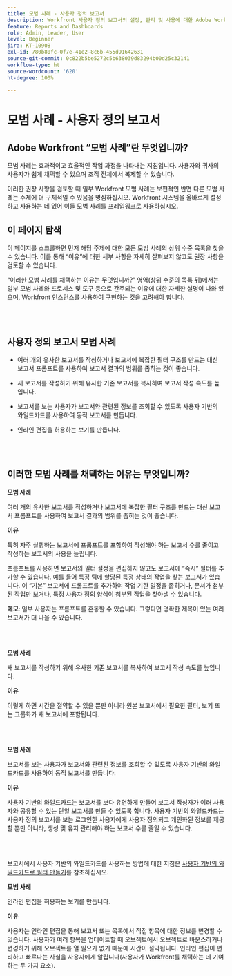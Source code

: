 ```yaml
---
title: 모범 사례 - 사용자 정의 보고서
description: Workfront 사용자 정의 보고서의 설정, 관리 및 사용에 대한 Adobe Workfront 전문가의 모범 사례 권장 사항을 살펴봅니다.
feature: Reports and Dashboards
role: Admin, Leader, User
level: Beginner
jira: KT-10908
exl-id: 780b80fc-0f7e-41e2-8c6b-455d91642631
source-git-commit: 0c822b5be5272c5b638039d83294b00d25c32141
workflow-type: ht
source-wordcount: '620'
ht-degree: 100%

---
```


# 모범 사례 - 사용자 정의 보고서

## Adobe Workfront “모범 사례”란 무엇입니까?

모범 사례는 효과적이고 효율적인 작업 과정을 나타내는 지침입니다. 사용자와 귀사의 사용자가 쉽게 채택할 수 있으며 조직 전체에서 복제할 수 있습니다.

이러한 권장 사항을 검토할 때 일부 Workfront 모범 사례는 보편적인 반면 다른 모범 사례는 주제에 더 구체적일 수 있음을 명심하십시오. Workfront 시스템을 올바르게 설정하고 사용하는 데 있어 이들 모범 사례를 프레임워크로 사용하십시오.

## 이 페이지 탐색

이 페이지를 스크롤하면 먼저 해당 주제에 대한 모든 모범 사례의 상위 수준 목록을 찾을 수 있습니다. 이를 통해 “이유”에 대한 세부 사항을 자세히 살펴보지 않고도 권장 사항을 검토할 수 있습니다.

“이러한 모범 사례를 채택하는 이유는 무엇입니까?” 영역(상위 수준의 목록 뒤)에서는 일부 모범 사례와 프로세스 및 도구 등으로 간주되는 이유에 대한 자세한 설명이 나와 있으며, Workfront 인스턴스를 사용하여 구현하는 것을 고려해야 합니다.

</br>
</br>

## 사용자 정의 보고서 모범 사례

* 여러 개의 유사한 보고서를 작성하거나 보고서에 복잡한 필터 구조를 만드는 대신 보고서 프롬프트를 사용하여 보고서 결과의 범위를 좁히는 것이 좋습니다.

* 새 보고서를 작성하기 위해 유사한 기존 보고서를 복사하여 보고서 작성 속도를 높입니다.

* 보고서를 보는 사용자가 보고서와 관련된 정보를 조회할 수 있도록 사용자 기반의 와일드카드를 사용하여 동적 보고서를 만듭니다.

* 인라인 편집을 허용하는 보기를 만듭니다.

</br>
</br>


## 이러한 모범 사례를 채택하는 이유는 무엇입니까?

**모범 사례**

여러 개의 유사한 보고서를 작성하거나 보고서에 복잡한 필터 구조를 만드는 대신 보고서 프롬프트를 사용하여 보고서 결과의 범위를 좁히는 것이 좋습니다.


**이유**

특히 자주 실행하는 보고서에 프롬프트를 포함하여 작성해야 하는 보고서 수를 줄이고 작성하는 보고서의 사용을 늘립니다.

프롬프트를 사용하면 보고서의 필터 설정을 편집하지 않고도 보고서에 “즉시” 필터를 추가할 수 있습니다. 예를 들어 특정 팀에 할당된 특정 상태의 작업을 찾는 보고서가 있습니다. 이 “기본” 보고서에 프롬프트를 추가하여 작업 기한 일정을 좁히거나, 문서가 첨부된 작업만 보거나, 특정 사용자 정의 양식이 첨부된 작업을 찾아낼 수 있습니다.


**메모**: 일부 사용자는 프롬프트를 혼동할 수 있습니다. 그렇다면 명확한 제목이 있는 여러 보고서가 더 나을 수 있습니다.


</br>
</br>

**모범 사례**

새 보고서를 작성하기 위해 유사한 기존 보고서를 복사하여 보고서 작성 속도를 높입니다.

**이유**

이렇게 하면 시간을 절약할 수 있을 뿐만 아니라 원본 보고서에서 필요한 필터, 보기 또는 그룹화가 새 보고서에 포함됩니다.

</br>
</br>

**모범 사례**

보고서를 보는 사용자가 보고서와 관련된 정보를 조회할 수 있도록 사용자 기반의 와일드카드를 사용하여 동적 보고서를 만듭니다.

**이유**

사용자 기반의 와일드카드는 보고서를 보다 유연하게 만들어 보고서 작성자가 여러 사용자와 공유할 수 있는 단일 보고서를 만들 수 있도록 합니다. 사용자 기반의 와일드카드는 사용자 정의 보고서를 보는 로그인한 사용자에게 사용자 정의되고 개인화된 정보를 제공할 뿐만 아니라, 생성 및 유지 관리해야 하는 보고서 수를 줄일 수 있습니다.

</br>
</br>

보고서에서 사용자 기반의 와일드카드를 사용하는 방법에 대한 지침은 [사용자 기반의 와일드카드로 필터 만들기](https://experienceleague.adobe.com/docs/workfront-learn/tutorials-workfront/reporting/intermediate-reporting/create-filters-with-user-based-wildcards.html)를 참조하십시오.

**모범 사례**

인라인 편집을 허용하는 보기를 만듭니다.

**이유**

사용자는 인라인 편집을 통해 보고서 또는 목록에서 직접 항목에 대한 정보를 변경할 수 있습니다. 사용자가 여러 항목을 업데이트할 때 오브젝트에서 오브젝트로 바운스하거나 변경하기 위해 오브젝트를 열 필요가 없기 때문에 시간이 절약됩니다. 인라인 편집이 편리하고 빠르다는 사실을 사용자에게 알립니다(사용자가 Workfront를 채택하는 데 기여하는 두 가지 요소).
